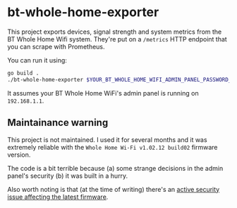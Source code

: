 # bt-whole-home-exporter

This project exports devices, signal strength and system metrics from the BT Whole Home Wifi system. They're put on a `/metrics` HTTP endpoint that you can scrape with Prometheus.

You can run it using:

```sh
go build .
./bt-whole-home-exporter $YOUR_BT_WHOLE_HOME_WIFI_ADMIN_PANEL_PASSWORD_HERE
```

It assumes your BT Whole Home WiFi's admin panel is running on `192.168.1.1`.

## Maintainance warning

This project is not maintained. I used it for several months and it was extremely reliable with the `Whole Home Wi-Fi v1.02.12 build02` firmware version.

The code is a bit terrible because (a) some strange decisions in the admin panel's security (b) it was built in a hurry.

Also worth noting is that (at the time of writing) there's an [active security issue affecting the latest firmware](https://community.bt.com/t5/BT-Devices/BT-Wi-Fi-Disc-susceptible-to-authentication-bypass/td-p/2177297).
